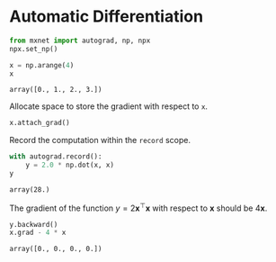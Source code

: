
# Automatic Differentiation


```python
from mxnet import autograd, np, npx  
npx.set_np()

x = np.arange(4)
x
```




    array([0., 1., 2., 3.])



Allocate space to store the gradient with respect to ``x``.


```python
x.attach_grad()
```

Record the computation within the `record` scope.


```python
with autograd.record():
    y = 2.0 * np.dot(x, x)
y
```




    array(28.)



The gradient of the function $y = 2\mathbf{x}^{\top}\mathbf{x}$ with respect to $\mathbf{x}$ should be $4\mathbf{x}$. 


```python
y.backward()
x.grad - 4 * x
```




    array([0., 0., 0., 0.])


